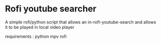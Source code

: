 # Rofi youtube searcher

A simple rofi/python script that allows an in-rofi-youtube-search and allows it to be played in local video player

requirements : python mpv rofi 